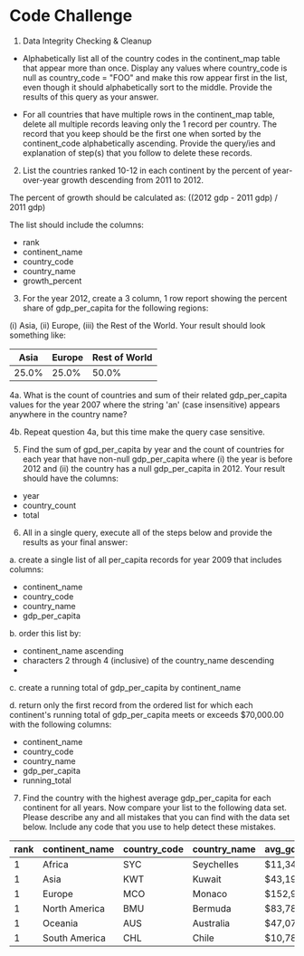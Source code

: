 # Code Challenge

1. Data Integrity Checking & Cleanup

- Alphabetically list all of the country codes in the continent_map table that appear more than once. Display any values where country_code is null as country_code = "FOO" and make this row appear first in the list, even though it should alphabetically sort to the middle. Provide the results of this query as your answer.

- For all countries that have multiple rows in the continent_map table, delete all multiple records leaving only the 1 record per country. The record that you keep should be the first one when sorted by the continent_code alphabetically ascending. Provide the query/ies and explanation of step(s) that you follow to delete these records.

2. List the countries ranked 10-12 in each continent by the percent of year-over-year growth descending from 2011 to 2012.

The percent of growth should be calculated as: ((2012 gdp - 2011 gdp) / 2011 gdp)

The list should include the columns:

- rank
- continent_name
- country_code
- country_name
- growth_percent

3. For the year 2012, create a 3 column, 1 row report showing the percent share of gdp_per_capita for the following regions:

(i) Asia, (ii) Europe, (iii) the Rest of the World. Your result should look something like:

| Asia | Europe | Rest of World |
| ----------- | ----------- | ----------- |
| 25.0%|	25.0%	|50.0%  |

4a. What is the count of countries and sum of their related gdp_per_capita values for the year 2007 where the string 'an' (case insensitive) appears anywhere in the country name?

4b. Repeat question 4a, but this time make the query case sensitive.

5. Find the sum of gpd_per_capita by year and the count of countries for each year that have non-null gdp_per_capita where (i) the year is before 2012 and (ii) the country has a null gdp_per_capita in 2012. Your result should have the columns:

- year
- country_count
- total

6. All in a single query, execute all of the steps below and provide the results as your final answer:

a. create a single list of all per_capita records for year 2009 that includes columns:

- continent_name
- country_code
- country_name
- gdp_per_capita

b. order this list by:

- continent_name ascending
- characters 2 through 4 (inclusive) of the country_name descending
-
c. create a running total of gdp_per_capita by continent_name

d. return only the first record from the ordered list for which each continent's running total of gdp_per_capita meets or exceeds $70,000.00 with the following columns:

- continent_name
- country_code
- country_name
- gdp_per_capita
- running_total

7. Find the country with the highest average gdp_per_capita for each continent for all years. Now compare your list to the following data set. Please describe any and all mistakes that you can find with the data set below. Include any code that you use to help detect these mistakes.

|rank|	continent_name|	country_code|	country_name|	avg_gdp_per_capita|
| ----------- | ----------- | ----------- | ----------- | ----------- |
|1	|Africa|	SYC|	Seychelles|	$11,348.66|
|1	|Asia|	KWT|	Kuwait|	$43,192.49|
|1	|Europe|	MCO|	Monaco|	$152,936.10|
|1	|North America|	BMU|	Bermuda|	$83,788.48|
|1	|Oceania|	AUS|	Australia|	$47,070.39|
|1	|South America|	CHL|	Chile	|$10,781.71|

